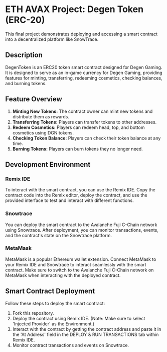 # ETH AVAX Project: Degen Token (ERC-20)

This final project demonstrates deploying and accessing a smart contract into a decentralized platform like SnowTrace.

## Description

DegenToken is an ERC20 token smart contract designed for Degen Gaming. It is designed to serve as an in-game currency for Degen Gaming, providing features for minting, transferring, redeeming cosmetics, checking balances, and burning tokens.

## Feature Overview

1. **Minting New Tokens:** The contract owner can mint new tokens and distribute them as rewards.
2. **Transferring Tokens:** Players can transfer tokens to other addresses.
3. **Redeem Cosmetics:** Players can redeem head, top, and bottom cosmetics using DGN tokens.
4. **Checking Token Balance:** Players can check their token balance at any time.
5. **Burning Tokens:** Players can burn tokens they no longer need.

## Development Environment

### Remix IDE

To interact with the smart contract, you can use the Remix IDE. Copy the contract code into the Remix editor, deploy the contract, and use the provided interface to test and interact with different functions.

### Snowtrace

You can deploy the smart contract to the Avalanche Fuji C-Chain network using Snowtrace. After deployment, you can monitor transactions, events, and the contract's state on the Snowtrace platform.

### MetaMask

MetaMask is a popular Ethereum wallet extension. Connect MetaMask to your Remix IDE and Snowtrace to interact seamlessly with the smart contract. Make sure to switch to the Avalanche Fuji C-Chain network on MetaMask when interacting with the deployed contract.

## Smart Contract Deployment

Follow these steps to deploy the smart contract:

1. Fork this repository.
2. Deploy the contract using Remix IDE. (Note: Make sure to select 'Injected Provider' as the Environment.)
3. Interact with the contract by getting the contract address and paste it in the 'At Address' field in the DEPLOY & RUN TRANSACTIONS tab within Remix IDE.
4. Monitor contract transactions and events on Snowtrace.
